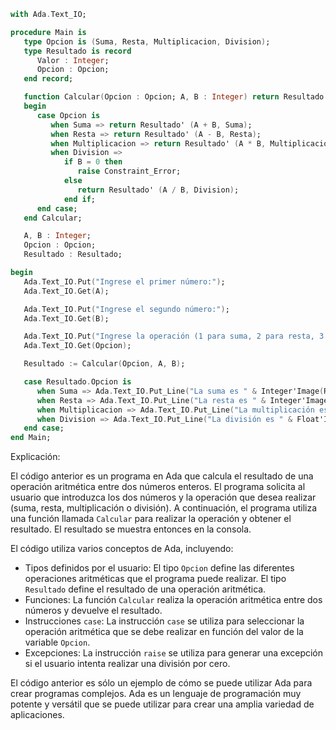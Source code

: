 ```ada
with Ada.Text_IO;

procedure Main is
   type Opcion is (Suma, Resta, Multiplicacion, Division);
   type Resultado is record
      Valor : Integer;
      Opcion : Opcion;
   end record;

   function Calcular(Opcion : Opcion; A, B : Integer) return Resultado is
   begin
      case Opcion is
         when Suma => return Resultado' (A + B, Suma);
         when Resta => return Resultado' (A - B, Resta);
         when Multiplicacion => return Resultado' (A * B, Multiplicacion);
         when Division =>
            if B = 0 then
               raise Constraint_Error;
            else
               return Resultado' (A / B, Division);
            end if;
      end case;
   end Calcular;

   A, B : Integer;
   Opcion : Opcion;
   Resultado : Resultado;

begin
   Ada.Text_IO.Put("Ingrese el primer número:");
   Ada.Text_IO.Get(A);

   Ada.Text_IO.Put("Ingrese el segundo número:");
   Ada.Text_IO.Get(B);

   Ada.Text_IO.Put("Ingrese la operación (1 para suma, 2 para resta, 3 para multiplicación, 4 para división):");
   Ada.Text_IO.Get(Opcion);

   Resultado := Calcular(Opcion, A, B);

   case Resultado.Opcion is
      when Suma => Ada.Text_IO.Put_Line("La suma es " & Integer'Image(Resultado.Valor));
      when Resta => Ada.Text_IO.Put_Line("La resta es " & Integer'Image(Resultado.Valor));
      when Multiplicacion => Ada.Text_IO.Put_Line("La multiplicación es " & Integer'Image(Resultado.Valor));
      when Division => Ada.Text_IO.Put_Line("La división es " & Float'Image(Resultado.Valor));
   end case;
end Main;
```

Explicación:

El código anterior es un programa en Ada que calcula el resultado de una operación aritmética entre dos números enteros. El programa solicita al usuario que introduzca los dos números y la operación que desea realizar (suma, resta, multiplicación o división). A continuación, el programa utiliza una función llamada `Calcular` para realizar la operación y obtener el resultado. El resultado se muestra entonces en la consola.

El código utiliza varios conceptos de Ada, incluyendo:

* Tipos definidos por el usuario: El tipo `Opcion` define las diferentes operaciones aritméticas que el programa puede realizar. El tipo `Resultado` define el resultado de una operación aritmética.
* Funciones: La función `Calcular` realiza la operación aritmética entre dos números y devuelve el resultado.
* Instrucciones `case`: La instrucción `case` se utiliza para seleccionar la operación aritmética que se debe realizar en función del valor de la variable `Opcion`.
* Excepciones: La instrucción `raise` se utiliza para generar una excepción si el usuario intenta realizar una división por cero.

El código anterior es sólo un ejemplo de cómo se puede utilizar Ada para crear programas complejos. Ada es un lenguaje de programación muy potente y versátil que se puede utilizar para crear una amplia variedad de aplicaciones.